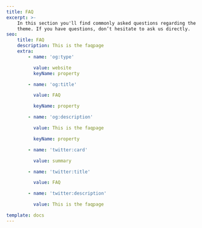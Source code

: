 ```yaml
---
title: FAQ
excerpt: >-
    In this section you'll find commonly asked questions regarding the Libris
    theme. If you have questions, don’t hesitate to ask us directly.
seo:
    title: FAQ
    description: This is the faqpage
    extra:
        - name: 'og:type'

          value: website
          keyName: property

        - name: 'og:title'

          value: FAQ

          keyName: property

        - name: 'og:description'

          value: This is the faqpage

          keyName: property

        - name: 'twitter:card'

          value: summary

        - name: 'twitter:title'

          value: FAQ

        - name: 'twitter:description'

          value: This is the faqpage

template: docs
---
```







